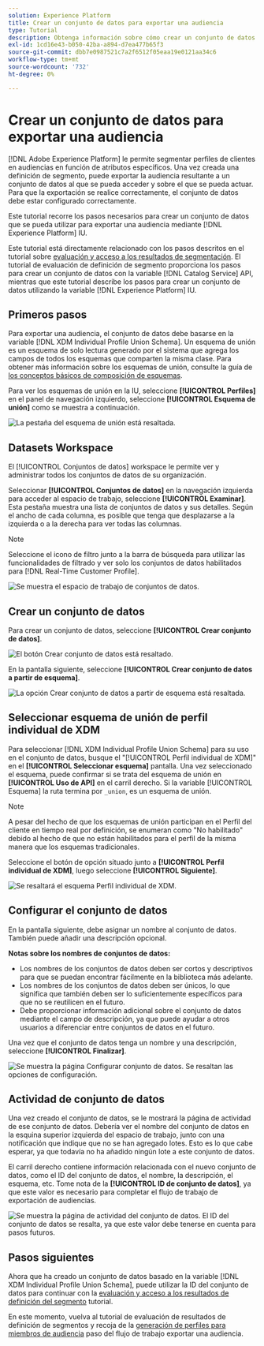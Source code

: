```yaml
---
solution: Experience Platform
title: Crear un conjunto de datos para exportar una audiencia
type: Tutorial
description: Obtenga información sobre cómo crear un conjunto de datos que se pueda utilizar para exportar una audiencia mediante la interfaz de usuario de Experience Platform.
exl-id: 1cd16e43-b050-42ba-a894-d7ea477b65f3
source-git-commit: dbb7e0987521c7a2f6512f05eaa19e0121aa34c6
workflow-type: tm+mt
source-wordcount: '732'
ht-degree: 0%

---
```


# Crear un conjunto de datos para exportar una audiencia

[!DNL Adobe Experience Platform] le permite segmentar perfiles de clientes en audiencias en función de atributos específicos. Una vez creada una definición de segmento, puede exportar la audiencia resultante a un conjunto de datos al que se pueda acceder y sobre el que se pueda actuar. Para que la exportación se realice correctamente, el conjunto de datos debe estar configurado correctamente.

Este tutorial recorre los pasos necesarios para crear un conjunto de datos que se pueda utilizar para exportar una audiencia mediante [!DNL Experience Platform] IU.

Este tutorial está directamente relacionado con los pasos descritos en el tutorial sobre [evaluación y acceso a los resultados de segmentación](./evaluate-a-segment.md). El tutorial de evaluación de definición de segmento proporciona los pasos para crear un conjunto de datos con la variable [!DNL Catalog Service] API, mientras que este tutorial describe los pasos para crear un conjunto de datos utilizando la variable [!DNL Experience Platform] IU.

## Primeros pasos

Para exportar una audiencia, el conjunto de datos debe basarse en la variable [!DNL XDM Individual Profile Union Schema]. Un esquema de unión es un esquema de solo lectura generado por el sistema que agrega los campos de todos los esquemas que comparten la misma clase. Para obtener más información sobre los esquemas de unión, consulte la guía de [los conceptos básicos de composición de esquemas](../../xdm/schema/composition.md#union).

Para ver los esquemas de unión en la IU, seleccione **[!UICONTROL Perfiles]** en el panel de navegación izquierdo, seleccione **[!UICONTROL Esquema de unión]** como se muestra a continuación.

![La pestaña del esquema de unión está resaltada.](../images/tutorials/segment-export-dataset/union.png)

## Datasets Workspace

El [!UICONTROL Conjuntos de datos] workspace le permite ver y administrar todos los conjuntos de datos de su organización.

Seleccionar **[!UICONTROL Conjuntos de datos]** en la navegación izquierda para acceder al espacio de trabajo, seleccione **[!UICONTROL Examinar]**. Esta pestaña muestra una lista de conjuntos de datos y sus detalles. Según el ancho de cada columna, es posible que tenga que desplazarse a la izquierda o a la derecha para ver todas las columnas.

>[!NOTE]
>
>Seleccione el icono de filtro junto a la barra de búsqueda para utilizar las funcionalidades de filtrado y ver solo los conjuntos de datos habilitados para [!DNL Real-Time Customer Profile].

![Se muestra el espacio de trabajo de conjuntos de datos.](../images/tutorials/segment-export-dataset/browse.png)

## Crear un conjunto de datos

Para crear un conjunto de datos, seleccione **[!UICONTROL Crear conjunto de datos]**.

![El botón Crear conjunto de datos está resaltado.](../images/tutorials/segment-export-dataset/create-dataset.png)

En la pantalla siguiente, seleccione **[!UICONTROL Crear conjunto de datos a partir de esquema]**.

![La opción Crear conjunto de datos a partir de esquema está resaltada.](../images/tutorials/segment-export-dataset/create-from-schema.png)

## Seleccionar esquema de unión de perfil individual de XDM

Para seleccionar [!DNL XDM Individual Profile Union Schema] para su uso en el conjunto de datos, busque el &quot;[!UICONTROL Perfil individual de XDM]&quot; en el **[!UICONTROL Seleccionar esquema]** pantalla. Una vez seleccionado el esquema, puede confirmar si se trata del esquema de unión en **[!UICONTROL Uso de API]** en el carril derecho. Si la variable [!UICONTROL Esquema] la ruta termina por `_union`, es un esquema de unión.

>[!NOTE]
>
>A pesar del hecho de que los esquemas de unión participan en el Perfil del cliente en tiempo real por definición, se enumeran como &quot;No habilitado&quot; debido al hecho de que no están habilitados para el perfil de la misma manera que los esquemas tradicionales.

Seleccione el botón de opción situado junto a **[!UICONTROL Perfil individual de XDM]**, luego seleccione **[!UICONTROL Siguiente]**.

![Se resaltará el esquema Perfil individual de XDM.](../images/tutorials/segment-export-dataset/select-schema.png)

## Configurar el conjunto de datos

En la pantalla siguiente, debe asignar un nombre al conjunto de datos. También puede añadir una descripción opcional.

**Notas sobre los nombres de conjuntos de datos:**

* Los nombres de los conjuntos de datos deben ser cortos y descriptivos para que se puedan encontrar fácilmente en la biblioteca más adelante.
* Los nombres de los conjuntos de datos deben ser únicos, lo que significa que también deben ser lo suficientemente específicos para que no se reutilicen en el futuro.
* Debe proporcionar información adicional sobre el conjunto de datos mediante el campo de descripción, ya que puede ayudar a otros usuarios a diferenciar entre conjuntos de datos en el futuro.

Una vez que el conjunto de datos tenga un nombre y una descripción, seleccione **[!UICONTROL Finalizar]**.

![Se muestra la página Configurar conjunto de datos. Se resaltan las opciones de configuración.](../images/tutorials/segment-export-dataset/configure-dataset.png)

## Actividad de conjunto de datos

Una vez creado el conjunto de datos, se le mostrará la página de actividad de ese conjunto de datos. Debería ver el nombre del conjunto de datos en la esquina superior izquierda del espacio de trabajo, junto con una notificación que indique que no se han agregado lotes. Esto es lo que cabe esperar, ya que todavía no ha añadido ningún lote a este conjunto de datos.

El carril derecho contiene información relacionada con el nuevo conjunto de datos, como el ID del conjunto de datos, el nombre, la descripción, el esquema, etc. Tome nota de la **[!UICONTROL ID de conjunto de datos]**, ya que este valor es necesario para completar el flujo de trabajo de exportación de audiencias.

![Se muestra la página de actividad del conjunto de datos. El ID del conjunto de datos se resalta, ya que este valor debe tenerse en cuenta para pasos futuros.](../images/tutorials/segment-export-dataset/activity.png)

## Pasos siguientes

Ahora que ha creado un conjunto de datos basado en la variable [!DNL XDM Individual Profile Union Schema], puede utilizar la ID del conjunto de datos para continuar con la [evaluación y acceso a los resultados de definición del segmento](./evaluate-a-segment.md) tutorial.

En este momento, vuelva al tutorial de evaluación de resultados de definición de segmentos y recoja de la [generación de perfiles para miembros de audiencia](./evaluate-a-segment.md#generate-profiles) paso del flujo de trabajo exportar una audiencia.
